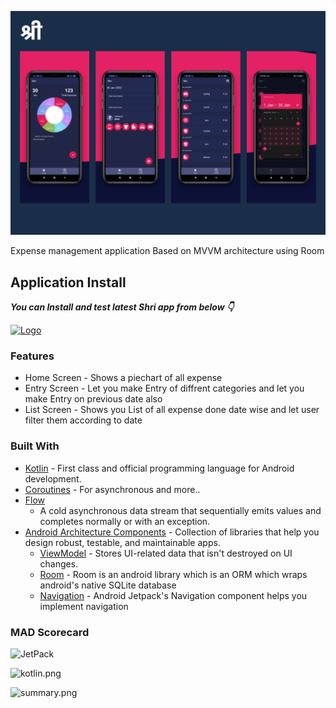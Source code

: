 ![screen_shot](snaps/shri.png)


Expense management application Based on MVVM architecture using Room

## Application Install

***You can Install and test latest Shri app from below 👇***

[![Logo](https://img.shields.io/badge/Shri-Apk-green)](https://github.com/h4xor7/Shri/releases/download/v1.0.0-beta/app-debug.apk)

### Features

- Home Screen - Shows a piechart of all expense
- Entry Screen - Let you make Entry of diffrent categories and let you make Entry on previous date
  also
- List Screen - Shows you List of all expense done date wise and let user filter them according to
  date

### Built With

- [Kotlin](https://kotlinlang.org/) - First class and official programming language for Android
  development.
- [Coroutines](https://kotlinlang.org/docs/reference/coroutines-overview.html) - For asynchronous
  and more..
- [Flow](https://kotlin.github.io/kotlinx.coroutines/kotlinx-coroutines-core/kotlinx.coroutines.flow/-flow/)
  - A cold asynchronous data stream that sequentially emits values and completes normally or with an
  exception.
- [Android Architecture Components](https://developer.android.com/topic/libraries/architecture) -
  Collection of libraries that help you design robust, testable, and maintainable apps.
    - [ViewModel](https://developer.android.com/topic/libraries/architecture/viewmodel) - Stores
      UI-related data that isn't destroyed on UI changes.
    - [Room](https://developer.android.com/training/data-storage/room) - Room is an android library
      which is an ORM which wraps android's native SQLite database
    - [Navigation](https://developer.android.com/guide/navigation) - Android Jetpack's Navigation
      component helps you implement navigation

### MAD Scorecard

![JetPack](https://github.com/h4xor7/Shri/blob/e714ba4fe2c2d4c62b1871fe305077e7ca5e7df8/media/jetpack.png)

![kotlin.png](https://github.com/h4xor7/Shri/blob/e714ba4fe2c2d4c62b1871fe305077e7ca5e7df8/media/kotlin.png)

![summary.png](https://github.com/h4xor7/Shri/blob/55249fd1e405cb057ab7c7fb8803b2327252c47a/media/summary.png)

